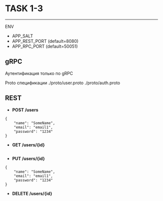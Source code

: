 # TASK 1-3

---
ENV
- APP_SALT
- APP_REST_PORT (default=8080)
- APP_RPC_PORT (default=50051)

## gRPC

Аутентификация только по gRPC

Proto спецификации ./proto/user.proto ./proto/auth.proto

## REST

- **POST /users**

```
{
    "name": "SomeName",
    "email": "email1",
    "password": "1234"
}
```

- **GET /users/{id}**

```

```

- **PUT /users/{id}**

```
{
    "name": "SomeName",
    "email": "email1",
    "password": "1234"
}
```

- **DELETE /users/{id}**

```

```
